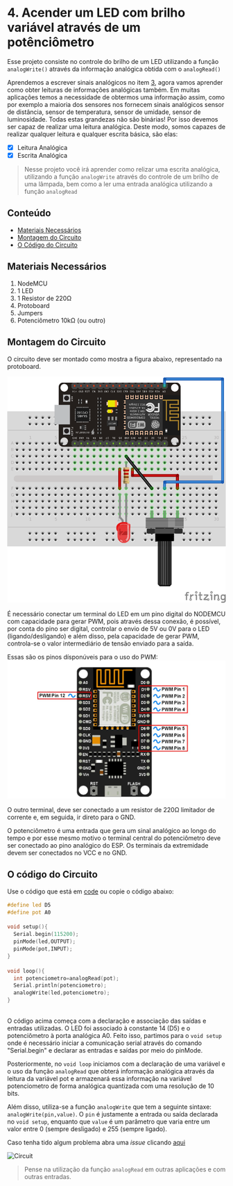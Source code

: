 # 4. Acender um LED com brilho variável através de um potênciômetro

Esse projeto consiste no controle do brilho de um LED utilizando a função ```analogWrite()``` através da informação analógica obtida com o ```analogRead()```

Aprendemos a escrever sinais analógicos no item [3](#3.-mudar-o-brilho-de-uma-lâmpada-ao-decorrer-do-tempo), agora vamos aprender como obter leituras de informações analógicas também. Em muitas aplicações temos a necessidade de obtermos uma informação assim, como por exemplo a maioria dos sensores nos fornecem sinais analógicos sensor de distância, sensor de temperatura, sensor de umidade, sensor de luminosidade. Todas estas grandezas não são binárias! Por isso devemos ser capaz de realizar uma leitura analógica. Deste modo, somos capazes de realizar qualquer leitura e qualquer escrita básica, são elas:

- [x] Leitura Analógica
- [x] Escrita Analógica

> Nesse projeto você irá aprender como relizar uma escrita analógica, utilizando a função ```analogWrite``` através do controle de um brilho de uma lâmpada, bem como a ler uma entrada analógica utilizando a função ```analogRead```

## Conteúdo
- [Materiais Necessários](#materiais-necessários)
- [Montagem do Circuito](#montagem-do-circuito)
- [O Código do Circuito](#o-c&oacute;digo-do-circuito)

## Materiais Necessários
1. NodeMCU
2. 1 LED
3. 1 Resistor de 220Ω
4. Protoboard
5. Jumpers
6. Potenciômetro 10kΩ (ou outro)

## Montagem do Circuito
O circuito deve ser montado como mostra a figura abaixo, representado na protoboard.

![Protoboard](assets/pinout.png)

É necessário conectar um terminal do LED em um pino digital do NODEMCU com capacidade para gerar PWM, pois através dessa conexão, é possível, por conta do pino ser digital, controlar o envio de 5V ou 0V para o LED (ligando/desligando) e além disso, pela capacidade de gerar PWM, controla-se o valor intermediário de tensão enviado para a saída. 

Essas são os pinos dísponúveis para o uso do PWM:
![Imagem do PWM](https://raw.githubusercontent.com/PETEletricaUFBA/IoT/master/3/assets/pinout.jpg)


O outro terminal, deve ser conectado a um resistor de 220Ω limitador de corrente e, em seguida, ir direto para o GND.

O potenciômetro é uma entrada que gera um sinal analógico ao longo do tempo e por esse mesmo motivo o terminal central do potenciômetro deve ser conectado ao pino analógico do ESP. Os terminais da extremidade devem ser conectados no VCC e no GND.

## O código do Circuito

Use o código que está em [code](code/code.ino) ou copie o código abaixo:
 
```C++
#define led D5
#define pot A0

void setup(){
  Serial.begin(115200);
  pinMode(led,OUTPUT);
  pinMode(pot,INPUT);
}

void loop(){
  int potenciometro=analogRead(pot); 
  Serial.println(potenciometro);
  analogWrite(led,potenciometro);
}
  
```
O código acima começa com a declaração e associação das saídas e entradas utilizadas. O LED foi associado à constante 14 (D5) e o potenciômetro à porta analógica A0. Feito isso, partimos para o ```void setup``` onde é necessário iniciar a comunicação serial através do comando "Serial.begin" e declarar as entradas e saídas por meio do pinMode.

Posteriormente, no ```void loop``` iniciamos com a declaração de uma variável e o uso da função ```analogRead```  que obterá informação analógica através da leitura da variável pot e armazenará essa informação na variável potenciometro de forma analógica quantizada com uma resolução de 10 bits. 

Além disso, utiliza-se a função ```analogWrite``` que tem a seguinte sintaxe: ```analogWrite(pin,value)```. O ```pin``` é justamente a entrada ou saída declarada no ```void setup```, enquanto que ```value``` é um parâmetro que varia entre um valor entre 0 (sempre desligado) e 255 (sempre ligado). 


Caso tenha tido algum problema abra uma _issue_ clicando [aqui](https://github.com/PETEletricaUFBA/IoT/issues/new)

![Circuit](assets/circuitoGif4.gif)

> Pense na utilização da função ```analogRead``` em outras aplicações e com outras entradas. 
